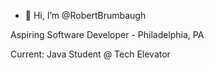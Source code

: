 - 👋 Hi, I’m @RobertBrumbaugh

Aspiring Software Developer - Philadelphia, PA

Current: Java Student @ Tech Elevator
